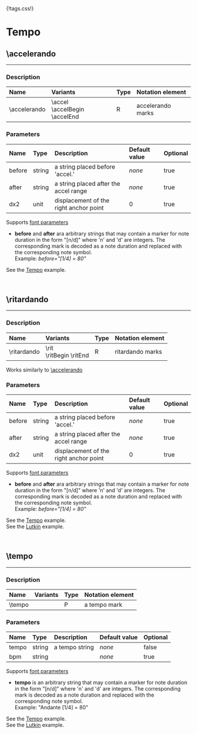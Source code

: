 {!tags.css!}

# Tempo


## \accelerando

-------

### Description

| Name | Variants | Type | Notation element |
| :----| :--------| :----| :----------------|
| \accelerando | \accel <br /> \accelBegin \accelEnd | R | accelerando marks |




### Parameters

| Name        	| Type   | Description    | Default value  | Optional |
| :------------ |:-------| :--------------| :------------- | :--------| 
| before | string | a string placed before 'accel.' | *none* | true |
| after | string | a string placed after the accel range | *none* | true |
| dx2 | unit | displacement of the right anchor point | 0 | true |
Supports [font parameters](../../tagsparams#text-parameters)

- **before** and **after** ara arbitrary strings that may contain a marker for note duration in the form "[n/d]" where 'n' and 'd' are integers.
The corresponding mark is decoded as a note duration and replaced with the corresponding note symbol. <br/>Example: *before="[1/4] = 80"*

See the [Tempo](../../../examples/tempo/) example.





<br />


## \ritardando

-------

### Description

| Name | Variants | Type | Notation element |
| :----| :--------| :----| :----------------|
| \ritardando | \rit <br /> \ritBegin \ritEnd | R | ritardando marks |

Works similarly to [\accelerando](#accelerando)



### Parameters

| Name        	| Type   | Description    | Default value  | Optional |
| :------------ |:-------| :--------------| :------------- | :--------| 
| before | string | a string placed before 'accel.' | *none* | true |
| after | string | a string placed after the accel range | *none* | true |
| dx2 | unit | displacement of the right anchor point | 0 | true |
Supports [font parameters](../../tagsparams#text-parameters)

- **before** and **after** ara arbitrary strings that may contain a marker for note duration in the form "[n/d]" where 'n' and 'd' are integers.
The corresponding mark is decoded as a note duration and replaced with the corresponding note symbol. <br/>Example: *before="[1/4] = 80"*

See the [Tempo](../../../examples/tempo/) example. <br />
See the [Lutkin](../../../examples/lutkin/) example.





<br />


## \tempo

-------

### Description

| Name | Variants | Type | Notation element |
| :----| :--------| :----| :----------------|
| \tempo |  | P | a tempo mark |




### Parameters

| Name        	| Type   | Description    | Default value  | Optional |
| :------------ |:-------| :--------------| :------------- | :--------| 
| tempo | string | a tempo string | *none* | false |
| bpm | string |  | *none* | true |
Supports [font parameters](../../tagsparams#text-parameters)

- **tempo** is an arbitrary string that may contain a marker for note duration in the form "[n/d]" where 'n' and 'd' are integers.
The corresponding mark is decoded as a note duration and replaced with the corresponding note symbol. <br/>Example: "Andante [1/4] = 80"

See the [Tempo](../../../examples/tempo/) example. <br />
See the [Lutkin](../../../examples/lutkin/) example.



